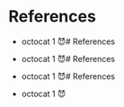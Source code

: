 # References

* octocat 1 😈# References

* octocat 1 😈# References

* octocat 1 😈# References

* octocat 1 😈